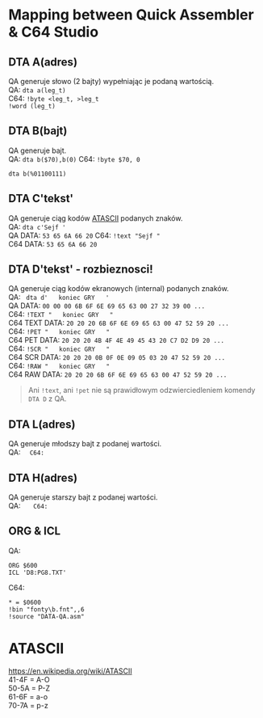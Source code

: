 # Mapping between Quick Assembler & C64 Studio

## DTA A(adres)
QA generuje słowo (2 bajty) wypełniając je podaną wartością.  
QA:  `dta a(leg_t)`  
C64: `!byte <leg_t, >leg_t`  
     `!word (leg_t)`

## DTA B(bajt)
QA generuje bajt.  
QA:  `dta b($70),b(0)` 
C64: `!byte $70, 0` 

`dta b(%01100111)`

## DTA C'tekst'
QA generuje ciąg kodów [ATASCII](https://en.wikipedia.org/wiki/ATASCII) podanych znaków.  
QA:  `dta c'Sejf '`  
QA DATA:  `53 65 6A 66 20`
C64: `!text "Sejf "`  
C64 DATA: `53 65 6A 66 20`


## DTA D'tekst' - rozbieznosci!
QA generuje ciąg kodów ekranowych (internal) podanych znaków.  
QA:  ` dta d'   koniec GRY   '`  
QA DATA:       `00 00 00 6B 6F 6E 69 65 63 00 27 32 39 00 ...`  
C64: `!TEXT "   koniec GRY   "`  
C64 TEXT DATA: `20 20 20 6B 6F 6E 69 65 63 00 47 52 59 20 ...`  
C64: `!PET "   koniec GRY   "`  
C64 PET DATA:  `20 20 20 4B 4F 4E 49 45 43 20 C7 D2 D9 20 ...`  
C64: `!SCR "   koniec GRY   "`  
C64 SCR DATA:  `20 20 20 0B 0F 0E 09 05 03 20 47 52 59 20 ...`  
C64: `!RAW "   koniec GRY   "`  
C64 RAW DATA:  `20 20 20 6B 6F 6E 69 65 63 00 47 52 59 20 ...`  

> Ani `!text`, ani `!pet` nie są prawidłowym odzwierciedleniem komendy `DTA D` z QA.


## DTA L(adres)
QA generuje młodszy bajt z podanej wartości.  
QA:  ``  
C64: ``  


## DTA H(adres)
QA generuje starszy bajt z podanej wartości.  
QA:  ``   
C64: ``  

## ORG & ICL
QA: 
```
ORG $600
ICL 'D8:PG8.TXT'
```
C64:
```
* = $0600
!bin "fonty\b.fnt",,6
!source "DATA-QA.asm"
```

# ATASCII
https://en.wikipedia.org/wiki/ATASCII  
41-4F = A-O  
50-5A = P-Z  
61-6F = a-o  
70-7A = p-z  

